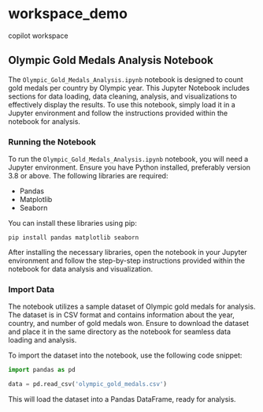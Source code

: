 # workspace_demo
copilot workspace

## Olympic Gold Medals Analysis Notebook

The `Olympic_Gold_Medals_Analysis.ipynb` notebook is designed to count gold medals per country by Olympic year. This Jupyter Notebook includes sections for data loading, data cleaning, analysis, and visualizations to effectively display the results. To use this notebook, simply load it in a Jupyter environment and follow the instructions provided within the notebook for analysis.

### Running the Notebook

To run the `Olympic_Gold_Medals_Analysis.ipynb` notebook, you will need a Jupyter environment. Ensure you have Python installed, preferably version 3.8 or above. The following libraries are required:
- Pandas
- Matplotlib
- Seaborn

You can install these libraries using pip:
```
pip install pandas matplotlib seaborn
```

After installing the necessary libraries, open the notebook in your Jupyter environment and follow the step-by-step instructions provided within the notebook for data analysis and visualization.

### Import Data

The notebook utilizes a sample dataset of Olympic gold medals for analysis. The dataset is in CSV format and contains information about the year, country, and number of gold medals won. Ensure to download the dataset and place it in the same directory as the notebook for seamless data loading and analysis.

To import the dataset into the notebook, use the following code snippet:
```python
import pandas as pd

data = pd.read_csv('olympic_gold_medals.csv')
```

This will load the dataset into a Pandas DataFrame, ready for analysis.
